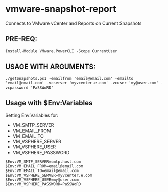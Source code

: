 # vmware-snapshot-report
Connects to VMware vCenter and Reports on Current Snapshots

## PRE-REQ:
```
Install-Module VMware.PowerCLI -Scope CurrentUser
```

## USAGE WITH ARGUMENTS:
```
./getSnapshots.ps1 -emailfrom 'email@email.com' -emailto 'email@email.com' -vcserver 'myvcenter.e.com' -vcuser 'my@user.com' -vcpassword 'PaSSWoRD'
```

## Usage with $Env:Variables
Setting Env:Variables for:
- VM_SMTP_SERVER
- VM_EMAIL_FROM
- VM_EMAIL_TO
- VM_VSPHERE_SERVER
- VM_VSPHERE_USER
- VM_VSPHERE_PASSWORD

```
$Env:VM_SMTP_SERVER=smtp.host.com
$Env:VM_EMAIL_FROM=email@email.com
$Env:VM_EMAIL_TO=email@email.com
$Env:VM_VSPHERE_SERVER=myvcenter.e.com
$Env:VM_VSPHERE_USER=my@user.com
$Env:VM_VSPHERE_PASSWORD=PaSSWoRD
```